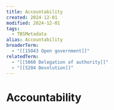 ```yaml
---
title: Accountability
created: 2024-12-01
modified: 2024-12-01
tags:
  - TBSMetadata
alias: Accountability
broaderTerm:
  - "[[15043 Open government]]"
relatedTerm:
  - "[[5060 Delegation of authority]]"
  - "[[5204 Devolution]]"
---
```

# Accountability
